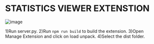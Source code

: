 # STATISTICS VIEWER EXTENSTION
![image](https://github.com/user-attachments/assets/cdce44a3-2b05-440c-8218-186591f66413)

1)Run server.py.
2)Run `npm run build` to build the extension.
3)Open Manage Extension and click on load unpack.
4)Select the dist folder.
